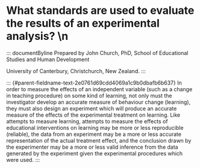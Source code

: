 # What standards are used to evaluate the results of an experimental analysis? \n

::: documentByline
Prepared by John Church, PhD, School of Educational Studies and Human
Development

University of Canterbury, Christchurch, New Zealand.
:::

::: {#parent-fieldname-text-2e0761d69cdd4069a1c9b0dbafb6b637}
In order to measure the effects of an independent variable (such as a
change in teaching procedure) on some kind of learning, not only must
the investigator develop an accurate measure of behaviour change
(learning), they must also design an experiment which will produce an
accurate measure of the effects of the experimental treatment on
learning. Like attempts to measure learning, attempts to measure the
effects of educational interventions on learning may be more or less
reproducible (reliable), the data from an experiment may be a more or
less accurate representation of the actual treatment effect, and the
conclusion drawn by the experimenter may be a more or less valid
inference from the data generated by the experiment given the
experimental procedures which were used.
:::
